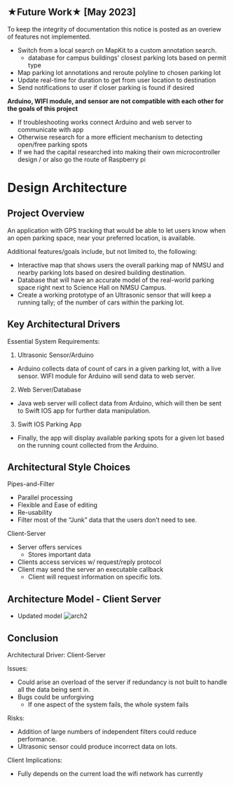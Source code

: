 ## ★Future Work★ [May 2023]
To keep the integrity of documentation this notice is posted as an overiew of features not implemented.

* Switch from a local search on MapKit to a custom annotation search. 
    * database for campus buildings' closest parking lots based on permit type
* Map parking lot annotations and reroute polyline to chosen parking lot 
* Update real-time for duration to get from user location to destination 
* Send notifications to user if closer parking is found if desired 

**Arduino, WIFI module, and sensor are not compatible with each other for the goals of this project**
* If troubleshooting works connect Arduino and web server to communicate with app 
* Otherwise research for a more efficient mechanism to detecting open/free parking spots
* If we had the capital researched into making their own microcontroller design / or also go the route of Raspberry pi

# Design Architecture
## Project Overview
An application with GPS tracking that would be able to let users know when an open parking space, near your preferred location, is available.

Additional features/goals include, but not limited to, the following:
  - Interactive map that shows users the overall parking map of NMSU and nearby parking lots based on desired building destination. 
  - Database that will have an accurate model of the real-world parking space right next to Science Hall on NMSU Campus.
  - Create a working prototype of an Ultrasonic sensor that will keep a running tally; of the number of cars within the parking lot.

## Key Architectural Drivers
Essential System Requirements:
1. Ultrasonic Sensor/Arduino
  - Arduino collects data of count of cars in a given parking lot, with a live sensor. WIFI module for Arduino will send data to web server.

2. Web Server/Database
  - Java web server will collect data from Arduino, which will then be sent to Swift IOS app for further data manipulation.
   
3. Swift IOS Parking App
  - Finally, the app will display available parking spots for a given lot based on the running count collected from the Arduino.

## Architectural Style Choices
Pipes-and-Filter
- Parallel processing
- Flexible and Ease of editing
- Re-usability
- Filter most of the “Junk” data that the users don’t need to see.

Client-Server
- Server offers services
     - Stores important data
- Clients access services w/ request/reply protocol
- Client may send the server an executable callback
     - Client will request information on specific lots.

## Architecture Model - Client Server 
- Updated model
![arch2](https://user-images.githubusercontent.com/107898813/233269676-bf9874a0-2c79-4797-af45-d27e5691ba1b.jpg)

## Conclusion
Architectural Driver: Client-Server

Issues:
- Could arise an overload of the server if redundancy is not built to handle all the data being sent in.
- Bugs could be unforgiving
    - If one aspect of the system fails, the whole system fails

Risks:
- Addition of large numbers of independent filters could reduce performance. 
- Ultrasonic sensor could produce incorrect data on lots.

Client Implications:
- Fully depends on the current load the wifi network has currently
